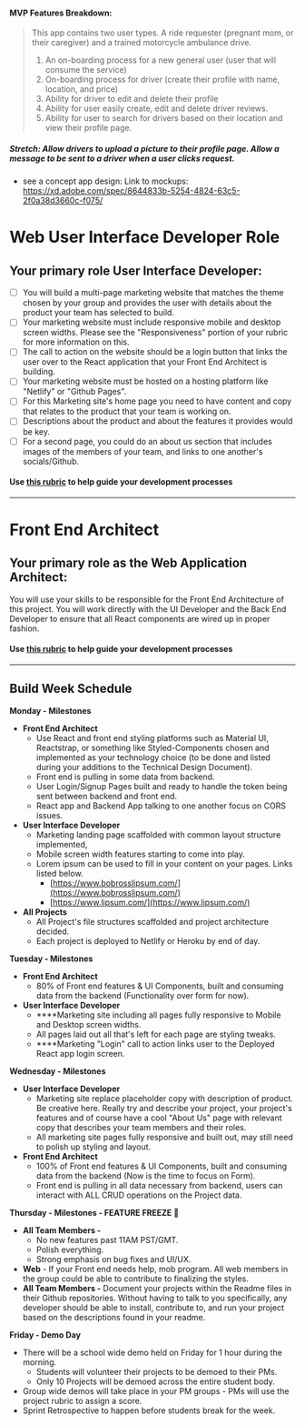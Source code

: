 #### MVP Features Breakdown:

> This app contains two user types. A ride requester (pregnant mom, or their caregiver) and a trained motorcycle ambulance drive.
>
> 1. An on-boarding process for a new general user (user that will consume the service)
> 2. On-boarding process for driver (create their profile with name, location, and price)
> 3. Ability for driver to edit and delete their profile
> 4. Ability for user easily create, edit and delete driver reviews.
> 5. Ability for user to search for drivers based on their location and view their profile page.

##### Stretch: Allow drivers to upload a picture to their profile page. Allow a message to be sent to a driver when a user clicks request.

- see a concept app design: Link to mockups: https://xd.adobe.com/spec/8644833b-5254-4824-63c5-2f0a38d3660c-f075/

# Web User Interface Developer Role

## **Your primary role User Interface Developer:**

- [ ] You will build a multi-page marketing website that matches the theme chosen by your group and provides the user with details about the product your team has selected to build.
- [ ] Your marketing website must include responsive mobile and desktop screen widths. Please see the "Responsiveness" portion of your rubric for more information on this.
- [ ] The call to action on the website should be a login button that links the user over to the React application that your Front End Architect is building.
- [ ] Your marketing website must be hosted on a hosting platform like "Netlify" or "Github Pages".
- [ ] For this Marketing site's home page you need to have content and copy that relates to the product that your team is working on.
- [ ] Descriptions about the product and about the features it provides would be key.
- [ ] For a second page, you could do an about us section that includes images of the members of your team, and links to one another's socials/Github.

#### Use [this rubric](https://docs.google.com/spreadsheets/d/1BbdmSMUdzURMo0wcsr4XSKvegDgB28WkK2wnjmORzDo/edit?usp=sharing) to help guide your development processes

---

# Front End Architect

## **Your primary role as the Web Application Architect:**

You will use your skills to be responsible for the Front End Architecture of this project. You will work directly with the UI Developer and the Back End Developer to ensure that all React components are wired up in proper fashion.

#### Use [this rubric](https://docs.google.com/spreadsheets/d/1BbdmSMUdzURMo0wcsr4XSKvegDgB28WkK2wnjmORzDo/edit#gid=0) to help guide your development processes

---

## Build Week Schedule

**Monday - Milestones**

- **Front End Architect**
  - Use React and front end styling platforms such as Material UI, Reactstrap, or something like Styled-Components chosen and implemented as your technology choice (to be done and listed during your additions to the Technical Design Document).
  - Front end is pulling in some data from backend.
  - User Login/Signup Pages built and ready to handle the token being sent between backend and front end.
  - React app and Backend App talking to one another focus on CORS issues.
- **User Interface Developer**
  - Marketing landing page scaffolded with common layout structure implemented,
  - Mobile screen width features starting to come into play.
  - Lorem ipsum can be used to fill in your content on your pages. Links listed below.
    - [https://www.bobrosslipsum.com/](https://www.bobrosslipsum.com/)
    - [https://www.lipsum.com/](https://www.lipsum.com/)
- **All Projects**
  - All Project's file structures scaffolded and project architecture decided.
  - Each project is deployed to Netlify or Heroku by end of day.

**Tuesday - Milestones**

- **Front End Architect**
  - 80% of Front end features & UI Components, built and consuming data from the backend (Functionality over form for now).
- **User Interface Developer**
  - \*\*\*\*Marketing site including all pages fully responsive to Mobile and Desktop screen widths.
  - All pages laid out all that's left for each page are styling tweaks.
  - \*\*\*\*Marketing "Login" call to action links user to the Deployed React app login screen.

**Wednesday - Milestones**

- **User Interface Developer**
  - Marketing site replace placeholder copy with description of product. Be creative here. Really try and describe your project, your project's features and of course have a cool "About Us" page with relevant copy that describes your team members and their roles.
  - All marketing site pages fully responsive and built out, may still need to polish up styling and layout.
- **Front End Architect**
  - 100% of Front end features & UI Components, built and consuming data from the backend (Now is the time to focus on Form).
  - Front end is pulling in all data necessary from backend, users can interact with ALL CRUD operations on the Project data.

**Thursday - Milestones - FEATURE FREEZE 🥶**

- **All Team Members -**
  - No new features past 11AM PST/GMT.
  - Polish everything.
  - Strong emphasis on bug fixes and UI/UX.
- **Web** - If your Front end needs help, mob program. All web members in the group could be able to contribute to finalizing the styles.
- **All Team Members -** Document your projects within the Readme files in their Github repositories. Without having to talk to you specifically, any developer should be able to install, contribute to, and run your project based on the descriptions found in your readme.

**Friday - Demo Day**

- There will be a school wide demo held on Friday for 1 hour during the morning.
  - Students will volunteer their projects to be demoed to their PMs.
  - Only 10 Projects will be demoed across the entire student body.
- Group wide demos will take place in your PM groups - PMs will use the project rubric to assign a score.
- Sprint Retrospective to happen before students break for the week.

